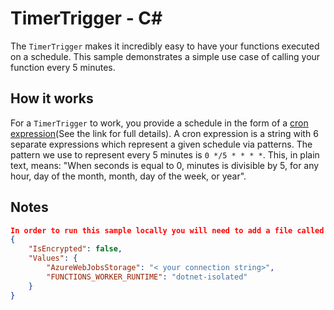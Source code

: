 # TimerTrigger - C<span>#</span>

The `TimerTrigger` makes it incredibly easy to have your functions executed on a schedule. This sample demonstrates a simple use case of calling your function every 5 minutes.

## How it works

For a `TimerTrigger` to work, you provide a schedule in the form of a [cron expression](https://en.wikipedia.org/wiki/Cron#CRON_expression)(See the link for full details). A cron expression is a string with 6 separate expressions which represent a given schedule via patterns. The pattern we use to represent every 5 minutes is `0 */5 * * * *`. This, in plain text, means: "When seconds is equal to 0, minutes is divisible by 5, for any hour, day of the month, month, day of the week, or year".

## Notes

```json
In order to run this sample locally you will need to add a file called: local.settings.json with the following content:
{
    "IsEncrypted": false,
    "Values": {
        "AzureWebJobsStorage": "< your connection string>",
        "FUNCTIONS_WORKER_RUNTIME": "dotnet-isolated"
    }
}

